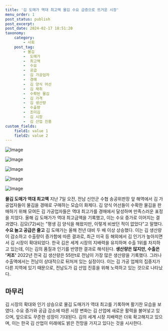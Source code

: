 ```yaml
---
title: '김 도매가 역대 최고액 물김 수요 급증으로 뜨거운 시장'
menu_order: 1
post_status: publish
post_excerpt: 
post_date: 2024-02-17 18:51:20
taxonomy:
    category:
        - 사회
    post_tag:
        - 물김
        -  도매가
        -  최고액
        -  수요
        -  공급
        -  김 가공업자
        -  경매
        -  김 양식 어선
        -  김 채취
        -  수확된 물김
        -  김 가격
        -  김 생산량
        -  수출량
        -  조미김
        -  김 시장
        -  김 산업 진흥
custom_fields:
    field1: value 1
    field2: value 2
---
```


![Image](https://imgnews.pstatic.net/image/025/2024/02/12/0003340791_001_20240212084801056.jpg?type=w647)

![Image](https://imgnews.pstatic.net/image/025/2024/02/12/0003340791_002_20240212084801081.jpg?type=w647)

![Image](https://imgnews.pstatic.net/image/025/2024/02/12/0003340791_003_20240212084801108.jpg?type=w647)

![Image](https://imgnews.pstatic.net/image/025/2024/02/12/0003340791_004_20240212084801136.jpg?type=w647)

![Image](https://imgnews.pstatic.net/image/025/2024/02/12/0003340791_005_20240212084801162.jpg?type=w647)

**물김 도매가 역대 최고액**
지난 7일 오전, 전남 신안군 수협 송공위판장 앞 해역에서 김 가공업자들이 물김을 경매로 구매하는 모습이 화제다. 김 양식 어선들이 수확한 물김을 판매하기 위해 모여든 김 가공업자들은 역대 최고가를 경매에서 달성하며 만족스러운 표정을 지었다. 올해 김 도매가가 역대 최고금액을 기록했고, 이는 수요 증가로 이어지는 결과였다. 김모(72)씨는 "평생 김 양식을 해왔지만, 이렇게 비쌌던 적이 없었다"고 말했다.
**수요 늘고 공급은 줄고**
김 도매가는 올해 전년 대비 두 배 이상 상승했다. 이는 김 생산량이 감소하고 수출량이 증가함에 따른 결과로, 최근 미국 등 해외에서 김 인기가 높아지면서 김 시장이 확대되었다. 한국 김은 세계 시장의 지배력을 유지하며 수출 1위를 차지하고 있는데, 이는 김의 품질과 인기를 반영한 결과로 해석된다.
**생산량은 많지만, 수출은 '저조'**
2022년 전국 김 생산량은 55만t로 전남이 가장 많은 생산량을 기록했다. 그러나 수출액에서는 전남이 상대적으로 뒤처져 있는 실정이다. 이는 김 가공 업체의 집중지가 다른 지역에 있기 때문으로, 전남도가 김 산업 진흥을 위해 노력하고 있는 것으로 나타났다.
## 마무리
김 시장의 확대와 인기 상승으로 물김 도매가가 역대 최고를 기록하며 활기찬 모습을 보였다. 수요 증가와 공급 감소에 따른 시장 변화는 김 산업에 새로운 활력을 불어넣고 있으며, 앞으로도 꾸준한 성장이 기대된다. 김의 세계 시장 지배력은 더욱 확고해지고 있으며, 이는 한국 김 산업이 미래에도 밝은 전망을 가지고 있다는 것을 시사한다.
